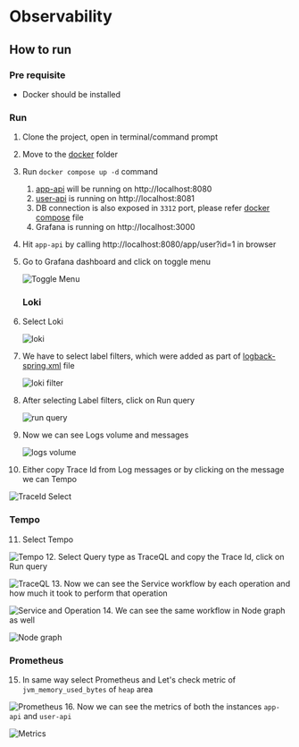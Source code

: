 # Observability

## How to run

### Pre requisite

- Docker should be installed

### Run

1. Clone the project, open in terminal/command prompt
2. Move to the [docker](./docker) folder
3. Run `docker compose up -d` command
   1. [app-api](./app) will be running on http://localhost:8080
   2. [user-api](./user) is running on http://localhost:8081
   3. DB connection is also exposed in `3312` port, please refer [docker compose](./docker/compose.yaml) file
   4. Grafana is running on http://localhost:3000
4. Hit `app-api` by calling http://localhost:8080/app/user?id=1 in browser
5. Go to Grafana dashboard and click on toggle menu

   ![Toggle Menu](./images/Grafana%20Toggle%20Menu.png)
   
   ### Loki

6. Select Loki

   ![loki](./images/Loki.png)
7. We have to select label filters, which were added as part of [logback-spring.xml](./app/src/main/resources/logback-spring.xml) file

    ![loki filter](./images/Loki%20Label%20Filters.png)
8. After selecting Label filters, click on Run query

    ![run query](./images/Loki%20Run%20Query.png)
9. Now we can see Logs volume and messages

    ![logs volume](./images/Loki%20Log%20Volume%20and%20Messages.png)
10. Either copy Trace Id from Log messages or by clicking on the message we can Tempo

   ![TraceId Select](./images/Select%20TraceId.png)

   ### Tempo

11. Select Tempo

   ![Tempo](./images/Tempo.png)
12. Select Query type as TraceQL and copy the Trace Id, click on Run query

   ![TraceQL](./images/TraceQL.png)
13. Now we can see the Service workflow by each operation and how much it took to perform that operation

   ![Service and Operation](./images/Service%20Operation.png)
14. We can see the same workflow in Node graph as well

   ![Node graph](./images/Node%20Graph.png)

   ### Prometheus

15. In same way select Prometheus and Let's check metric of `jvm_memory_used_bytes` of `heap` area

   ![Prometheus](./images/Prometheus.png)
16. Now we can see the metrics of both the instances `app-api` and `user-api`

   ![Metrics](./images/Prometheus%20Graph%20Table.png)
